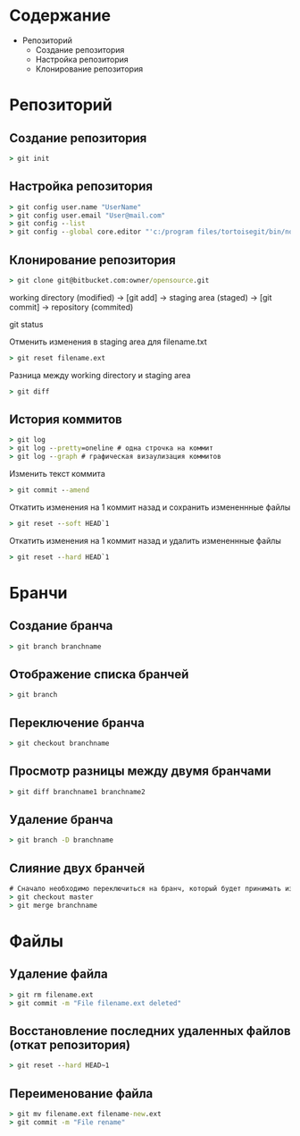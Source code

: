 # Содержание
* Репозиторий
  * Создание репозитория
  * Настройка репозитория
  * Клонирование репозитория

# Репозиторий
## Создание репозитория
```cmd
> git init
```
## Настройка репозитория
```cmd
> git config user.name "UserName"
> git config user.email "User@mail.com"
> git config --list
> git config --global core.editor "'c:/program files/tortoisegit/bin/notepad2.exe'" # Установить Notepad2 как редактор по умолчанию
```
## Клонирование репозитория
```cmd
> git clone git@bitbucket.com:owner/opensource.git
```
working directory (modified) -> [git add] -> staging area (staged) -> [git commit] -> repository (commited)

git status

Отменить изменения в staging area для filename.txt
```cmd
> git reset filename.ext
```
Разница между working directory и staging area
```cmd
> git diff
```
## История коммитов
```cmd
> git log
> git log --pretty=oneline # одна строчка на коммит
> git log --graph # графическая визаулизация коммитов
```
Изменить текст коммита
```cmd
> git commit --amend
```
Откатить изменения на 1 коммит назад и сохранить измененнные файлы
```cmd
> git reset --soft HEAD`1
```
Откатить изменения на 1 коммит назад и удалить измененнные файлы
```cmd
> git reset --hard HEAD`1
```
# Бранчи
## Создание бранча
```cmd
> git branch branchname
```
## Отображение списка бранчей
```cmd
> git branch
```
## Переключение бранча
```cmd
> git checkout branchname
```
## Просмотр разницы между двумя бранчами
```cmd
> git diff branchname1 branchname2
```
## Удаление бранча
```cmd
> git branch -D branchname
```
## Слияние двух бранчей
```cmd
# Сначало необходимо переключиться на бранч, который будет принимать изменения.
> git checkout master
> git merge branchname
```
# Файлы
## Удаление файла
```cmd
> git rm filename.ext
> git commit -m "File filename.ext deleted"
```
## Восстановление последних удаленных файлов (откат репозитория)
```cmd
> git reset --hard HEAD~1
```
## Переименование файла
```cmd
> git mv filename.ext filename-new.ext
> git commit -m "File rename"
```
